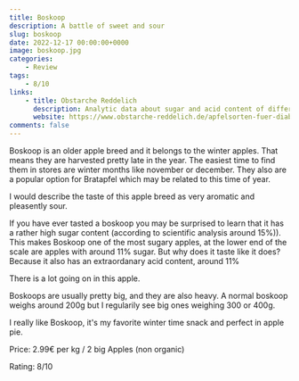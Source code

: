 ```yaml
---
title: Boskoop
description: A battle of sweet and sour
slug: boskoop
date: 2022-12-17 00:00:00+0000
image: boskoop.jpg
categories:
    - Review
tags:
    - 8/10
links:
    - title: Obstarche Reddelich
      description: Analytic data about sugar and acid content of different apple breeds
      website: https://www.obstarche-reddelich.de/apfelsorten-fuer-diabetiker/
comments: false
---
```


Boskoop is an older apple breed and it belongs to the winter apples.
That means they are harvested pretty late in the year. 
The easiest time to find them in stores are winter months like november or december. 
They also are a popular option for Bratapfel which may be related to this time of year.

I would describe the taste of this apple breed as very aromatic and pleasently sour.

If you have ever tasted a boskoop you may be surprised to learn that it has a rather high sugar content (according to scientific analysis around 15%)). 
This makes Boskoop one of the most sugary apples, at the lower end of the scale are apples with around 11% sugar.
But why does it taste like it does? Because it also has an extraordanary acid content, around 11% 

There is a lot going on in this apple.

Boskoops are usually pretty big, and they are also heavy. A normal boskoop weighs around 200g but I regularily see big ones weighing 300 or 400g.

I really like Boskoop, it's my favorite winter time snack and perfect in apple pie.

Price: 2.99€ per kg / 2 big Apples (non organic)

Rating: 8/10
